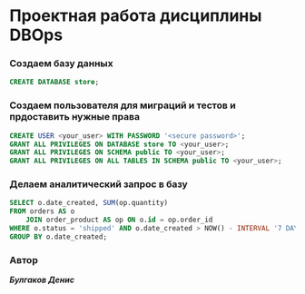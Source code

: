 # Проектная работа дисциплины DBOps

### Создаем базу данных
```sql
CREATE DATABASE store;
```

### Создаем пользователя для миграций и тестов и прдоставить нужные права
```sql
CREATE USER <your_user> WITH PASSWORD '<secure password>';
GRANT ALL PRIVILEGES ON DATABASE store TO <your_user>;
GRANT ALL PRIVILEGES ON SCHEMA public TO <your_user>;
GRANT ALL PRIVILEGES ON ALL TABLES IN SCHEMA public TO <your_user>;
```

### Делаем аналитический запрос в базу
```sql
SELECT o.date_created, SUM(op.quantity)
FROM orders AS o
    JOIN order_product AS op ON o.id = op.order_id
WHERE o.status = 'shipped' AND o.date_created > NOW() - INTERVAL '7 DAY'
GROUP BY o.date_created;
```

### Автор
***Булгаков Денис***
